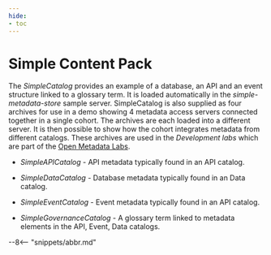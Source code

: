 ```yaml
---
hide:
- toc
---
```


<!-- SPDX-License-Identifier: CC-BY-4.0 -->
<!-- Copyright Contributors to the Egeria project. -->

# Simple Content Pack

The *SimpleCatalog* provides an example of a database, an API and an event structure linked to a glossary term.
It is loaded automatically in the *simple-metadata-store* sample server.
SimpleCatalog is also supplied as four archives for use in a demo showing 4 metadata access servers connected together in a single cohort.
The archives are each loaded into a different server.
It is then possible to show how the cohort integrates metadata from different catalogs.
These archives are used in the *Development labs* which are part of the [Open Metadata Labs](/education/open-metadata-labs/overview/).

* *SimpleAPICatalog* - API metadata typically found in an API catalog.

* *SimpleDataCatalog* - Database metadata typically found in an Data catalog.

* *SimpleEventCatalog* - Event metadata typically found in an API catalog.

* *SimpleGovernanceCatalog* - A glossary term linked to metadata elements in the API, Event, Data catalogs.

--8<-- "snippets/abbr.md"